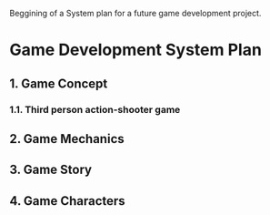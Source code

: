 Beggining of a System plan for a future game development project.

# Game Development System Plan

## 1. Game Concept

### 1.1. Third person action-shooter game

## 2. Game Mechanics

## 3. Game Story

## 4. Game Characters

